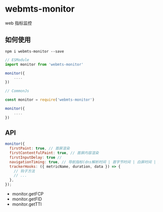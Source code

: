 # webmts-monitor

web 指标监控

## 如何使用

```
npm i webmts-monitor --save
```

```js
// ESModule
import monitor from 'webmts-monitor'

monitor({
    ....
})

// CommonJs

const monitor = require('webmts-monitor')

monitor({
    ....
})
```

## API

```js
monitor({
  firstPaint: true, // 首屏渲染
  firstContentfulPaint: true, // 首屏内容渲染
  firstInputDelay: true //
  navigationTiming: true, // 导航指标(dns解析时间 | 首字节时间 | 白屏时间 | 页面加载时间 | 资源加载时间)
  trackerHooks: ({ metricName, duration, data }) => {
    // 钩子方法
    // ...
  },
});
```

- monitor.getFCP
- monitor.getFID
- monitor.getTTI
